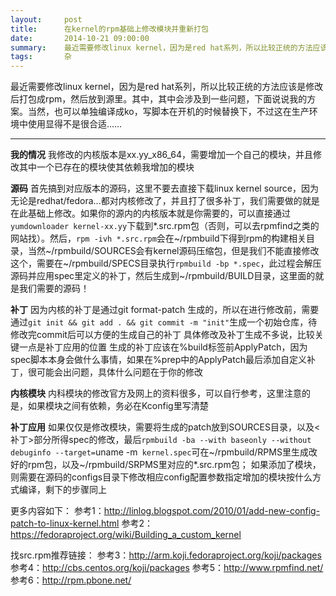 ```yaml
---
layout:     post
title:      在kernel的rpm基础上修改模块并重新打包
date:       2014-10-21 09:00:00
summary:    最近需要修改linux kernel，因为是red hat系列，所以比较正统的方法应该是修改后打包成rpm，然后放到源里。其中，其中会涉及到一些问题，下面说说我的方案。当然，也可以单独编译成ko，写脚本在开机的时候替换下，不过这在生产环境中使用显得不是很合适……
tags:       杂
---
```


最近需要修改linux kernel，因为是red hat系列，所以比较正统的方法应该是修改后打包成rpm，然后放到源里。其中，其中会涉及到一些问题，下面说说我的方案。当然，也可以单独编译成ko，写脚本在开机的时候替换下，不过这在生产环境中使用显得不是很合适……

----------
**我的情况**
我修改的内核版本是xx.yy_x86_64，需要增加一个自己的模块，并且修改其中一个已存在的模块使其依赖我增加的模块

**源码**
首先搞到对应版本的源码，这里不要去直接下载linux kernel source，因为无论是redhat/fedora...都对内核修改了，并且打了很多补丁，我们需要做的就是在此基础上修改。如果你的源内的内核版本就是你需要的，可以直接通过`yumdownloader kernel-xx.yy`下载到*.src.rpm包（否则，可以去rpmfind之类的网站找）。然后，`rpm -ivh *.src.rpm`会在~/rpmbuild下得到rpm的构建相关目录，当然~/rpmbuild/SOURCES会有kernel源码压缩包，但是我们不能直接修改这个，需要在~/rpmbuild/SPECS目录执行`rpmbuild -bp *.spec`，此过程会解压源码并应用spec里定义的补丁，然后生成到~/rpmbuild/BUILD目录，这里面的就是我们需要的源码！

**补丁**
因为内核的补丁是通过git format-patch 生成的，所以在进行修改前，需要通过`git init && git add . && git commit -m "init"`生成一个初始仓库，待修改完commit后可以方便的生成自己的补丁
具体修改及补丁生成不多说，比较关键一点是补丁应用的位置
生成的补丁应该在%build标签前ApplyPatch，因为spec脚本本身会做什么事情，如果在%prep中的ApplyPatch最后添加自定义补丁，很可能会出问题，具体什么问题在于你的修改

**内核模块**
内科模块的修改官方及网上的资料很多，可以自行参考，这里注意的是，如果模块之间有依赖，务必在Kconfig里写清楚

**补丁应用**
如果仅仅是修改模块，需要将生成的patch放到SOURCES目录，以及<补丁>部分所得spec的修改，最后`rpmbuild -ba --with baseonly --without debuginfo --target=`uname -m` kernel.spec`可在~/rpmbuild/RPMS里生成改好的rpm包，以及~/rpmbuild/SRPMS里对应的*.src.rpm包；
如果添加了模块，则需要在源码的configs目录下修改相应config配置参数指定增加的模块按什么方式编译，剩下的步骤同上

更多内容如下：
参考1：http://linlog.blogspot.com/2010/01/add-new-config-patch-to-linux-kernel.html
参考2：https://fedoraproject.org/wiki/Building_a_custom_kernel

找src.rpm推荐链接：
参考3：http://arm.koji.fedoraproject.org/koji/packages
参考4：http://cbs.centos.org/koji/packages
参考5：http://www.rpmfind.net/
参考6：http://rpm.pbone.net/
